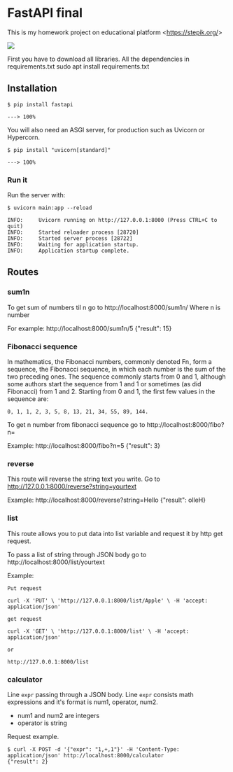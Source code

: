 # FastAPI final
This is my homework project on educational platform  <<https://stepik.org/>>

![](https://fastapi.tiangolo.com/img/logo-margin/logo-teal.png)


First you have to download all libraries. All the dependencies in requirements.txt
sudo apt install requirements.txt



## Installation
```
$ pip install fastapi

---> 100%
```

You will also need an ASGI server, for production such as Uvicorn or Hypercorn.

```
$ pip install "uvicorn[standard]"

---> 100%
```

### Run it

Run the server with:

```
$ uvicorn main:app --reload

INFO:     Uvicorn running on http://127.0.0.1:8000 (Press CTRL+C to quit)
INFO:     Started reloader process [28720]
INFO:     Started server process [28722]
INFO:     Waiting for application startup.
INFO:     Application startup complete.
```




## Routes


### sum1n
To get sum of numbers til n go to  http://localhost:8000/sum1n/<n>
Where n is number

For example: http://localhost:8000/sum1n/5
{"result": 15}


### Fibonacci sequence

In mathematics, the Fibonacci numbers, commonly denoted Fn , form a sequence, the Fibonacci sequence, in which each number is the sum of the two preceding ones. The sequence commonly starts from 0 and 1, although some authors start the sequence from 1 and 1 or sometimes (as did Fibonacci) from 1 and 2. Starting from 0 and 1, the first few values in the sequence are:

    0, 1, 1, 2, 3, 5, 8, 13, 21, 34, 55, 89, 144.

To get n number from fibonacci sequence go to http://localhost:8000/fibo?n=<yournameber>

Example: http://localhost:8000/fibo?n=5
{"result": 3}


### reverse
This route will reverse the string text you write. Go to http://127.0.0.1:8000/reverse?string=yourtext

Example:
http://localhost:8000/reverse?string=Hello
{"result": olleH}


### list
This route allows you to put data into list variable and request it by http get request.

To pass a list of string through JSON body go to http://localhost:8000/list/yourtext

Example: 

```
Put request

curl -X 'PUT' \ 'http://127.0.0.1:8000/list/Apple' \ -H 'accept: application/json'
```


```
get request

curl -X 'GET' \ 'http://127.0.0.1:8000/list' \ -H 'accept: application/json'

or

http://127.0.0.1:8000/list
```



### calculator
Line ```expr``` passing through a JSON body. Line ```expr``` consists math expressions and it's format is num1, operator, num2.

* num1 and num2 are integers
* operator is string

Request example.
```
$ curl -X POST -d '{"expr": "1,+,1"}' -H 'Content-Type: application/json' http://localhost:8000/calculator
{"result": 2}
```

